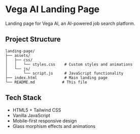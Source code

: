 # Vega AI Landing Page

Landing page for Vega AI, an AI-powered job search platform.

## Project Structure

```plaintext
landing-page/
├── assets/
│   ├── css/
│   │   └── styles.css    # Custom styles and animations
│   └── js/
│       └── script.js     # JavaScript functionality
├── index.html            # Main landing page
└── README.md            # This file
```

## Tech Stack

- HTML5 + Tailwind CSS
- Vanilla JavaScript
- Mobile-first responsive design
- Glass morphism effects and animations
